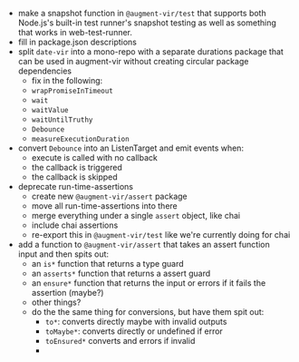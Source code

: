 -   make a snapshot function in `@augment-vir/test` that supports both Node.js's built-in test runner's snapshot testing as well as something that works in web-test-runner.
-   fill in package.json descriptions
-   split `date-vir` into a mono-repo with a separate durations package that can be used in augment-vir without creating circular package dependencies
    -   fix in the following:
    -   `wrapPromiseInTimeout`
    -   `wait`
    -   `waitValue`
    -   `waitUntilTruthy`
    -   `Debounce`
    -   `measureExecutionDuration`
-   convert `Debounce` into an ListenTarget and emit events when:
    -   execute is called with no callback
    -   the callback is triggered
    -   the callback is skipped
-   deprecate run-time-assertions
    -   create new `@augment-vir/assert` package
    -   move all run-time-assertions into there
    -   merge everything under a single `assert` object, like chai
    -   include chai assertions
    -   re-export this in `@augment-vir/test` like we're currently doing for chai
-   add a function to `@augment-vir/assert` that takes an assert function input and then spits out:
    -   an `is*` function that returns a type guard
    -   an `asserts*` function that returns a assert guard
    -   an `ensure*` function that returns the input or errors if it fails the assertion (maybe?)
    -   other things?
    -   do the the same thing for conversions, but have them spit out:
        -   `to*`: converts directly maybe with invalid outputs
        -   `toMaybe*`: converts directly or undefined if error
        -   `toEnsured*` converts and errors if invalid
        -
